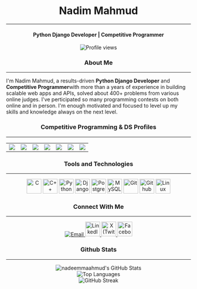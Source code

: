 <h1 align="center">Nadim Mahmud</h1>
<hr>
<h4 align="center">Python Django Developer | Competitive Programmer</h4>
<p align="center">
  <img src="https://visitor-badge.laobi.icu/badge?page_id=nadeemmaahmud" alt="Profile views">
</p>
<h3 align="center">About Me</h3>
<hr>
<p>I'm Nadim Mahmud, a results-driven <b>Python Django Developer</b> and <b>Competitive Programmer</b>with more than a years of experience in building scalable web apps and APIs, solved about 400+ problems from various online judges. I've perticipated so many programming contests on both online and in person. I'm enough motivated and focused to level up my skills and knowledge always on the next level.
</p>
<h3 align="center">Competitive Programming & DS Profiles</h3>
<hr>
<p align="center">
  <table align="center">
    <tr>
      <td><a href="https://www.codechef.com/users/nadeemmaahmud/"><img src="https://img.shields.io/badge/-CodeChef-gray?style=flat&logo=codechef"></a></td>
      <td><a href="https://codeforces.com/profile/nadeemmaahmud/"><img src="https://img.shields.io/badge/-Codeforces-orange?style=flat&logo=codeforces"></a></td>
      <td><a href="https://leetcode.com/nadeemmaahmud/"><img src="https://img.shields.io/badge/-LeetCode-yellow?style=flat&logo=leetcode"></a></td>
      <td><a href="https://hackerrank.com/nadeemmaahmud/"><img src="https://img.shields.io/badge/-HackerRank-green?style=flat&logo=hackerrank"></a></td>
      <td><a href="https://www.beecrowd.com.br/judge/en/profile/1159093/"><img src="https://img.shields.io/badge/-Beecrowd-blue?style=flat"></a></td>
      <td><a href="https://vjudge.net/user/nadeemmaahmud"><img src="https://img.shields.io/badge/-Vjudge-green?style=flat"></a></td>
      <td><a href="https://atcoder.jp/users/nadeemmaahmud/"><img src="https://img.shields.io/badge/-AtCoder-blue?style=flat"></a></td>
    </tr>
  </table>
</p>
<h3 align="center">Tools and Technologies</h3>
<hr>
<p align="center">
  <img src="https://cdn.jsdelivr.net/gh/devicons/devicon@latest/icons/c/c-original.svg" height="40" alt="C"/>  
  <img src="https://cdn.jsdelivr.net/gh/devicons/devicon@latest/icons/cplusplus/cplusplus-original.svg" height="40" alt="C++"/>
  <img src="https://cdn.jsdelivr.net/gh/devicons/devicon/icons/python/python-original.svg" height="40" alt="Python"/>
  <img src="https://cdn.jsdelivr.net/gh/devicons/devicon/icons/django/django-plain.svg" height="40" alt="Django"/>
  <img src="https://cdn.jsdelivr.net/gh/devicons/devicon/icons/postgresql/postgresql-original.svg" height="40" alt="Postgresql"/>
  <img src="https://cdn.jsdelivr.net/gh/devicons/devicon/icons/mysql/mysql-original.svg" height="40" alt="MySQL"/>
  <img src="https://cdn.jsdelivr.net/gh/devicons/devicon@latest/icons/git/git-original.svg" height="40" alt="Git"/>
  <img src="https://cdn.jsdelivr.net/gh/devicons/devicon/icons/github/github-original-wordmark.svg" height="40" alt="Github"/>
  <img src="https://cdn.jsdelivr.net/gh/devicons/devicon/icons/linux/linux-original.svg" height="40" alt="Linux"/>
</p>
<h3 align="center">Connect With Me</h3>
<hr>
<p align="center">
  <a href="mailto:nadeemmaahmud@gmail.com" target="_blank">
    <img src="https://img.shields.io/badge/Email-nadeemmaahmud@gmail.com-blue" alt="Email" />
  </a>
  <a href="https://www.linkedin.com/in/nadeemmaahmud" target="_blank">
    <img src="https://cdn.jsdelivr.net/gh/devicons/devicon@latest/icons/linkedin/linkedin-original.svg" height="40" alt="LinkedIn" />
  </a>
  <a href="https://x.com/nadeemmaahmud" target="_blank">
    <img src="https://upload.wikimedia.org/wikipedia/commons/5/53/X_logo_2023.svg" height="40" alt="X (Twitter)" />
  </a>
  <a href="https://facebook.com/nadeemmaahmud" target="_blank">
    <img src="https://cdn.jsdelivr.net/gh/devicons/devicon@latest/icons/facebook/facebook-original.svg" height="40" alt="Facebook" />
  </a>
</p>
<h3 align="center">Github Stats</h3>
<hr>
<div align="center">
  <img src="https://github-readme-stats.vercel.app/api?username=nadeemmaahmud&show_icons=true&theme=default" alt="nadeemmaahmud's GitHub Stats" />
  <br/>
  <img src="https://github-readme-stats.vercel.app/api/top-langs/?username=nadeemmaahmud&layout=compact&theme=default" alt="Top Languages" />
  <br/>
  <img src="https://streak-stats.demolab.com/?user=nadeemmaahmud&theme=default" alt="GitHub Streak" />
</div>
